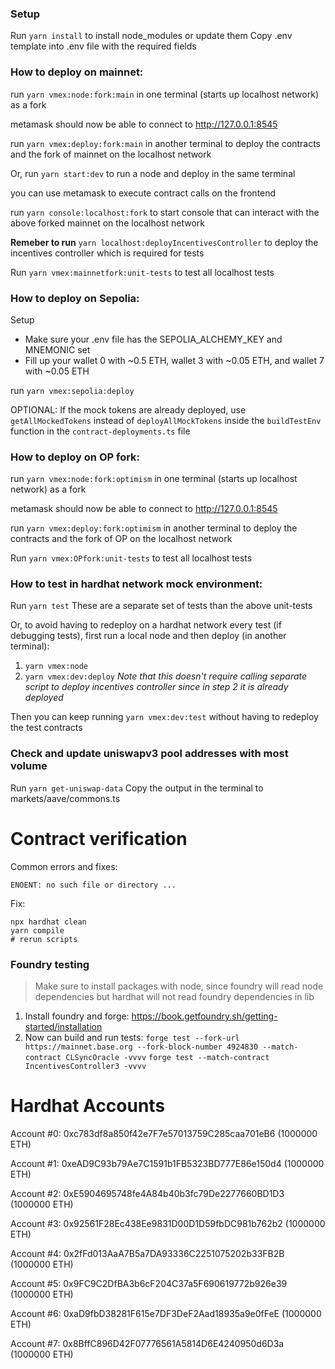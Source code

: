 ### Setup

Run `yarn install` to install node_modules or update them
Copy .env template into .env file with the required fields

### How to deploy on mainnet:

run `yarn vmex:node:fork:main` in one terminal (starts up localhost network) as a fork

metamask should now be able to connect to http://127.0.0.1:8545

run `yarn vmex:deploy:fork:main` in another terminal to deploy the contracts and the fork of mainnet on the localhost network

Or, run `yarn start:dev` to run a node and deploy in the same terminal

you can use metamask to execute contract calls on the frontend

run `yarn console:localhost:fork` to start console that can interact with the above forked mainnet on the localhost network

**Remeber to run** `yarn localhost:deployIncentivesController` to deploy the incentives controller which is required for tests

Run `yarn vmex:mainnetfork:unit-tests` to test all localhost tests

### How to deploy on Sepolia:

Setup

- Make sure your .env file has the SEPOLIA_ALCHEMY_KEY and MNEMONIC set
- Fill up your wallet 0 with ~0.5 ETH, wallet 3 with ~0.05 ETH, and wallet 7 with ~0.05 ETH

run `yarn vmex:sepolia:deploy`

OPTIONAL: If the mock tokens are already deployed, use `getAllMockedTokens` instead of `deployAllMockTokens` inside the `buildTestEnv` function in the `contract-deployments.ts` file

### How to deploy on OP fork:

run `yarn vmex:node:fork:optimism` in one terminal (starts up localhost network) as a fork

metamask should now be able to connect to http://127.0.0.1:8545

run `yarn vmex:deploy:fork:optimism` in another terminal to deploy the contracts and the fork of OP on the localhost network

Run `yarn vmex:OPfork:unit-tests` to test all localhost tests

### How to test in hardhat network mock environment:

Run `yarn test`
These are a separate set of tests than the above unit-tests

Or, to avoid having to redeploy on a hardhat network every test (if debugging tests), first run a local node and then deploy (in another terminal):

1. `yarn vmex:node`
2. `yarn vmex:dev:deploy`
   _Note that this doesn't require calling separate script to deploy incentives controller since in step 2 it is already deployed_

Then you can keep running `yarn vmex:dev:test` without having to redeploy the test contracts

### Check and update uniswapv3 pool addresses with most volume

Run `yarn get-uniswap-data`
Copy the output in the terminal to markets/aave/commons.ts

# Contract verification

Common errors and fixes:

```
ENOENT: no such file or directory ...
```

Fix:

```
npx hardhat clean
yarn compile
# rerun scripts
```

### Foundry testing

> Make sure to install packages with node, since foundry will read node dependencies but hardhat will not read foundry dependencies in lib

1. Install foundry and forge: https://book.getfoundry.sh/getting-started/installation
2. Now can build and run tests: `forge test --fork-url https://mainnet.base.org --fork-block-number 4924830 --match-contract CLSyncOracle -vvvv`
   `forge test --match-contract IncentivesController3 -vvvv`

# Hardhat Accounts

Account #0: 0xc783df8a850f42e7F7e57013759C285caa701eB6 (1000000 ETH)

Account #1: 0xeAD9C93b79Ae7C1591b1FB5323BD777E86e150d4 (1000000 ETH)

Account #2: 0xE5904695748fe4A84b40b3fc79De2277660BD1D3 (1000000 ETH)

Account #3: 0x92561F28Ec438Ee9831D00D1D59fbDC981b762b2 (1000000 ETH)

Account #4: 0x2fFd013AaA7B5a7DA93336C2251075202b33FB2B (1000000 ETH)

Account #5: 0x9FC9C2DfBA3b6cF204C37a5F690619772b926e39 (1000000 ETH)

Account #6: 0xaD9fbD38281F615e7DF3DeF2Aad18935a9e0fFeE (1000000 ETH)

Account #7: 0x8BffC896D42F07776561A5814D6E4240950d6D3a (1000000 ETH)
